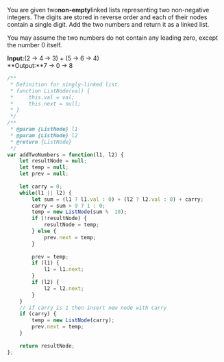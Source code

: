 You are given two**non-empty**linked lists representing two non-negative integers. The digits are stored in reverse order and each of their nodes contain a single digit. Add the two numbers and return it as a linked list.

You may assume the two numbers do not contain any leading zero, except the number 0 itself.

**Input:**\(2 -&gt; 4 -&gt; 3\) + \(5 -&gt; 6 -&gt; 4\)  
**Output:**7 -&gt; 0 -&gt; 8

```js
/**
 * Definition for singly-linked list.
 * function ListNode(val) {
 *     this.val = val;
 *     this.next = null;
 * }
 */
/**
 * @param {ListNode} l1
 * @param {ListNode} l2
 * @return {ListNode}
 */
var addTwoNumbers = function(l1, l2) {
    let resultNode = null;
    let temp = null;
    let prev = null;
    
    let carry = 0;
    while(l1 || l2) {
        let sum = (l1 ? l1.val : 0) + (l2 ? l2.val : 0) + carry;
        carry = sum > 9 ? 1 : 0;
        temp = new ListNode(sum %  10);
        if (!resultNode) {
            resultNode = temp;
        } else {
            prev.next = temp;
        }
        
        prev = temp;
        if (l1) {
            l1 = l1.next;
        }
        if (l2) {
            l2 = l2.next;
        }
    }
    // if carry is 1 then insert new node with carry
    if (carry) {
        temp = new ListNode(carry);
        prev.next = temp;
    }
    
    return resultNode;
};
```



